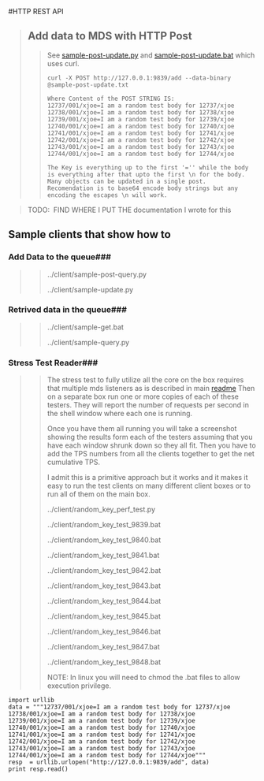 #HTTP REST API

> ## Add data to MDS with HTTP Post
>> See [sample-post-update.py](sample-post-update.py) and [sample-post-update.bat](sample-post-update.bat) which uses curl.
> > ```
> > curl -X POST http://127.0.0.1:9839/add --data-binary @sample-post-update.txt
> >
> > Where Content of the POST STRING IS:
> > 12737/001/xjoe=I am a random test body for 12737/xjoe
> > 12738/001/xjoe=I am a random test body for 12738/xjoe
> > 12739/001/xjoe=I am a random test body for 12739/xjoe
> > 12740/001/xjoe=I am a random test body for 12740/xjoe
> > 12741/001/xjoe=I am a random test body for 12741/xjoe
> > 12742/001/xjoe=I am a random test body for 12742/xjoe
> > 12743/001/xjoe=I am a random test body for 12743/xjoe
> > 12744/001/xjoe=I am a random test body for 12744/xjoe
> >
> > The Key is everything up to the first '='' while the body is everything after that upto the first \n for the body.   Many objects can be updated in a single post.   Recomendation is to base64 encode body strings but any encoding the escapes \n will work.
> > ```

> TODO:  FIND WHERE I PUT THE documentation I wrote for this 





## Sample clients that show how to  

### Add Data to the queue###

> > ../client/sample-post-query.py
> >
> > ../client/sample-update.py

### Retrived data in the queue###

> > ../client/sample-get.bat
> >
> > ../client/sample-query.py

### Stress Test Reader###

> > The stress test to fully utilize all the core on the box requires that multiple mds listeners as is described in main [readme](../README.md)  Then on a separate box run one or more copies of each of these testers.  They will report the number of requests per second in the shell window where each one is running.      
> >
> > Once you have them all running you will take a screenshot showing the results form each of the testers assuming that you have each window shrunk down so they all fit.  Then you have to add the TPS numbers from all the clients together to get the net cumulative  TPS. 
> >
> > I admit this is a primitive approach but it works and it makes it easy to run the test clients on many different client boxes or to run all of them  on the main box. 
> >
> > ../client/random_key_perf_test.py
> >
> > ../client/random_key_test_9839.bat
> >
> > ../client/random_key_test_9840.bat
> >
> > ../client/random_key_test_9841.bat
> >
> > ../client/random_key_test_9842.bat
> >
> > ../client/random_key_test_9843.bat
> >
> > ../client/random_key_test_9844.bat
> >
> > ../client/random_key_test_9845.bat
> >
> > ../client/random_key_test_9846.bat
> >
> > ../client/random_key_test_9847.bat
> >
> > ../client/random_key_test_9848.bat
> >
> > NOTE:  In linux you will need to chmod the .bat files to allow execution privilege.
> >
> > 



    import urllib
    data = """12737/001/xjoe=I am a random test body for 12737/xjoe
    12738/001/xjoe=I am a random test body for 12738/xjoe
    12739/001/xjoe=I am a random test body for 12739/xjoe
    12740/001/xjoe=I am a random test body for 12740/xjoe
    12741/001/xjoe=I am a random test body for 12741/xjoe
    12742/001/xjoe=I am a random test body for 12742/xjoe
    12743/001/xjoe=I am a random test body for 12743/xjoe
    12744/001/xjoe=I am a random test body for 12744/xjoe"""
    resp  = urllib.urlopen("http://127.0.0.1:9839/add", data)
    print resp.read()